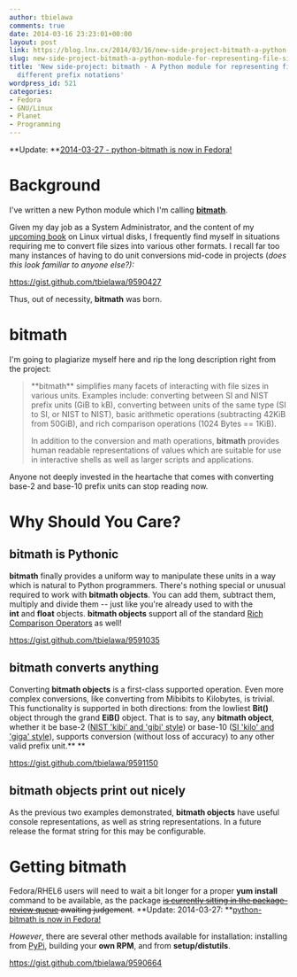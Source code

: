 ```yaml
---
author: tbielawa
comments: true
date: 2014-03-16 23:23:01+00:00
layout: post
link: https://blog.lnx.cx/2014/03/16/new-side-project-bitmath-a-python-module-for-representing-file-sizes-with-different-prefix-notations/
slug: new-side-project-bitmath-a-python-module-for-representing-file-sizes-with-different-prefix-notations
title: 'New side-project: bitmath - A Python module for representing file sizes with
  different prefix notations'
wordpress_id: 521
categories:
- Fedora
- GNU/Linux
- Planet
- Programming
---
```


**Update: **[2014-03-27 - python-bitmath is now in Fedora!](https://blog.lnx.cx/2014/03/27/python-bitmath-now-available-in-fedora/)


# Background


I've written a new Python module which I'm calling [**bitmath**](https://github.com/tbielawa/bitmath).

Given my day job as a System Administrator, and the content of my [upcoming book](http://lnx.cx/docs/vdg/output/Virtual-Disk-Operations.pdf) on Linux virtual disks, I frequently find myself in situations requiring me to convert file sizes into various other formats. I recall far too many instances of having to do unit conversions mid-code in projects (_does this look familiar to anyone else?):_

https://gist.github.com/tbielawa/9590427

Thus, out of necessity, **bitmath** was born.


# bitmath


I'm going to plagiarize myself here and rip the long description right from the project:


<blockquote>**bitmath** simplifies many facets of interacting with file sizes in various units. Examples include: converting between SI and NIST prefix units (GiB to kB), converting between units of the same type (SI to SI, or NIST to NIST), basic arithmetic operations (subtracting 42KiB from 50GiB), and rich comparison operations (1024 Bytes == 1KiB).

In addition to the conversion and math operations, **bitmath** provides human readable representations of values which are suitable for use in interactive shells as well as larger scripts and applications.</blockquote>


Anyone not deeply invested in the heartache that comes with converting base-2 and base-10 prefix units can stop reading now.


# Why Should You Care?




## bitmath is Pythonic


**bitmath** finally provides a uniform way to manipulate these units in a way which is natural to Python programmers. There's nothing special or unusual required to work with **bitmath objects**. You can add them, subtract them, multiply and divide them -- just like you're already used to with the **int** and **float** objects. **bitmath objects** support all of the standard [Rich Comparison Operators](http://docs.python.org/2/reference/datamodel.html#object.__lt__) as well!

https://gist.github.com/tbielawa/9591035


## bitmath converts anything


Converting **bitmath objects** is a first-class supported operation. Even more complex conversions, like converting from Mibibits to Kilobytes, is trivial. This functionality is supported in both directions: from the lowliest **Bit()** object through the grand **EiB()** object. That is to say, any **bitmath object**, whether it be base-2 ([NIST 'kibi' and 'gibi' style](http://physics.nist.gov/cuu/Units/binary.html)) or base-10 ([SI 'kilo' and 'giga' style](http://physics.nist.gov/cuu/Units/prefixes.html)), supports conversion (without loss of accuracy) to any other valid prefix unit.**
**

https://gist.github.com/tbielawa/9591150


## **bitmath objects** print out nicely


As the previous two examples demonstrated, **bitmath objects** have useful console representations, as well as string representations. In a future release the format string for this may be configurable.


# Getting **bitmath**


Fedora/RHEL6 users will need to wait a bit longer for a proper **yum install** command to be available, as the package <del>[is currently sitting in the package-review queue](https://bugzilla.redhat.com/show_bug.cgi?id=1076192)</del><del> awaiting judgement</del>. **Update: 2014-03-27: **[python-bitmath is now in Fedora!](https://blog.lnx.cx/2014/03/27/python-bitmath-now-available-in-fedora/)

_However_, there are several other methods available for installation: installing from [PyPi](https://pypi.python.org/pypi/bitmath/), building your **own RPM**, and from **setup/distutils**.

https://gist.github.com/tbielawa/9590664


